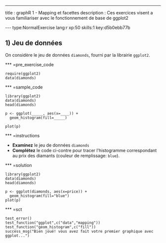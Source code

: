 ---
title       : graphR 1 - Mapping et facettes
description : Ces exercices visent a vous familiariser avec le fonctionnement de base de ggplot2

--- type:NormalExercise lang:r xp:50 skills:1 key:d5b0ebb77b
## 1) Jeu de données

On considère le jeu de données `diamonds`, fourni par la librairie `ggplot2`.

*** =pre_exercise_code
```{r}
require(ggplot2)
data(diamonds)
```

*** =sample_code

```{r}
library(ggplot2)
data(diamonds)
head(diamonds)

p <- ggplot(_____, aes(x=____)) +
  geom_histogram(fill=_____)

plot(p)
```

*** =instructions

- **Examinez** le jeu de données `diamonds`
- **Complétez** le code ci-contre pour  tracer l'histogramme correspondant au prix des diamants (couleur de remplissage: `blue`).

*** =solution 

```{r}
library(ggplot2)
data(diamonds)
head(diamonds)

p <- ggplot(diamonds, aes(x=price)) +
  geom_histogram(fill="blue")
plot(p)
```

*** =sct
```{r}
test_error()
test_function("ggplot",c("data","mapping"))
test_function("geom_histogram",c("fill"))
success_msg("Bien joué! vous avez fait votre premier graphique avec ggplot...")
```
